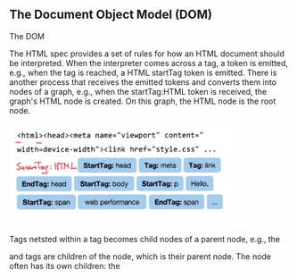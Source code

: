 ## The Document Object Model (DOM)
The DOM 

The HTML spec provides a set of rules for how an HTML document should be 
interpreted. When the interpreter comes across a tag, a token is emitted, e.g.,
when the <html> tag is reached, a HTML startTag token is emitted.  There is
another process that receives the emitted tokens and converts them
into nodes of a graph, e.g., when the startTag:HTML token is received, the
graph's HTML node is created.  On this graph, the HTML node is the root
node.

<img src="./images/characters-to-tokens.png" width="400">

Tags netsted within a tag becomes child nodes of a parent node, e.g., the
<head> and <body> tags are children of the <html> node, which is their
parent node.  The <head> node often has its own children: the <title> node,
the <meta> node, a <script> node, etc. Similarly, the <body> node has 
its own children: <div> nodes, <p> nodes, and so on, each of which often
have their own children as well.

<img src="./images/tokens-to-nodes.png" width="400">

The DOM is the fully-parsed representation of the HTML mark-up.  It reflects all relationships between
nodes, and the properties/attributes of each node, e.g., and <img> node has a src attribute, etc.

<img src="./images/nodes-to-DOM.png" width="400">

So, to recap:

<img src="./images/characters-tokens-nodes-DOM.png" width="200">

## CSS Recap
Select a tag by tag name:
```
p { ... }
```

Select a tag by its ID:
```
#footer { ... }
```

Select tags by their class:
```
.left-nav{ ... }
```

## document.GetElementById()
* Go to this page: https://developer.mozilla.org/en-US/docs/Web/API/Document/getElementById
* Open up JavaScript Console (cmd+alt+j)
* Get the HTML tag that has the ID attribute ID='content':  ```document.getElementById('content');```

If you want to look at what other IDs are on the page, click on the "Elements" tab in Developer Tools and
take a look, e.g., right at the top, you'll see there is 'main-header' and 'nav-access'.

```js
document.getElementById('nav-access');
```

If the ID exists on the page (i.e., in the `document` object), then the corresponding HTML tag (and its
contents) will be returned.  If the ID does not exist, a null will be returned.

If you want to store the return value in a variable:
```js
const navAccess = document.getElementById('nav-access');
```

## Similar Functions for Class and Tag Selectors
There is only one elment per page w/ a given ID, so getElementById() can return at most 1 HTML element.  However,
many HTML elements can share the same class or tag name, so the following functions can return many elements.  Thus,
we use "Elements" (plural) in their names instead of "Element" (singular).

```
document.getElementsByClassName('brand-color');
document.getElementsByTagName('p');
```

These functions look like they return lists, but the return objects are actually of object type `HTMLCollection`.

### One function to rule them all... Kind of
jQuery was huge when it first came out: instead of having to write different code for each different browser,
jQuery allowed web developers to abstract this away and just focus on the code's function.  jQuery took care
of the browser stuff underneath the hood.  Since its come out, all the popular browsers have been much 
better and more committed at adhering to various web standards, so jQuery's utility has declined.  However,
jQuery left its impact on web development: for example, there is a standard web fcn called `.querySelector()`
that allows you to select tags by ID, class, or name, with the caveat that it only select the first found
element that matches.  

```js
document.querySelector('#header')
document.querySelector('.header')
document.querySelector('header')
```

This means you do not need a different function for each type of CSS element...kind of. The
fcns outlined above are still needed to return lists of matches...kind of.  That is, you can instead
use `.querySelectorAll()` as well.

```js
// Write the .querySelectorAll() code to find all paragraph elements that are descendents of elements 
//   that have the class: articles
document.querySelectorAll('.articles p');
```

Note: the "list" that is returned by `.querySelectorAll()` is not a JavaScript list, but another type of 
object called a `NodeList`. It has a `.forEach()` method, but it's not supported by all browsers... W/ a NodeList,
you're better off just using a regular for loop:

```js
const allHeaders = document.querySelectorAll('header');
for(let i = 0; i < allHeaders; i++){
    console.dir(allHeaders[i]);
}
```

* [querySelectorAll](https://developer.mozilla.org/en-US/docs/Web/API/Document/querySelectorAll)
* [NodeList](https://developer.mozilla.org/en-US/docs/Web/API/NodeList)



## Nodes, Elements, and Interfaces...
Remember: to get to the DOM, we start with an HTML text file that has HTML tags; the tags are tokenized and 
turned into nodes; the final product is the DOM.

### So what is a [Nn]ode anyway?
* a `Node` is like a class
  - actually, it's more like an interface
  - an interface is like a blueprint for designing classes: it lists all property and method names that a class should have
  - that is, an interface is one step further in the direction of abstraction
  - you implement an interface with a class; for a class to implement an interface, it must define all properties and methods 
  required by the interface
* a `node` is like an object (an instance of the Node class)

Say you go to google.com:
```js
  const body = document.body;
  body.baseURI
    "https://www.google.com/"
  body.nodeName
    "BODY"
  body.nodeType
    1
 ```
 
 ### Node Types
 What is nodeType 1?  The MDN documentation covers the node codes: 
 https://developer.mozilla.org/en-US/docs/Web/API/Node
 
 A node of nodeType 1 is an ELEMENT\_NODE, whereas a node of nodeType 2 is an
 ATTRIBUTE\_NODE.  There are 12 types of nodes (see docs for more details).
 
 ### Node Type Interfaces
 So, we know that `Node` is an Interface... Just like a (child) class can inherit properties and methods
 from another (parent) class, an interface can inherit from another interace.  So, for example, 
 there is the Element Interface, which inherits from the Node Interface.  A specific instance of an Element Node
 is an element class (e.g., class EL), instances of which are objects of that class (e.g., EL objects). ....
 
 https://developer.mozilla.org/en-US/docs/Web/API/Node
 https://developer.mozilla.org/en-US/docs/Web/API/Element
 https://developer.mozilla.org/en-US/docs/Web/API

### Classes and Interfaces in JavaScript
This got me all a bit flustered, so I began reading about classes, interfaces, and objects in JavaScript.  

A major takeaway
is to remember that the DOM is not JavaScript: it is its own thing, and JavaScript in the browser has a system of dealing with 
that thing.  So, independent of JavaScript, the DOM has DOM interaces, etc.

Another major theme is that, yes, you can technically use design patterns to implement traditional classes and interfaces
in JavaScript, but this is through a more-or-less brute force technique known as "Duck Typing."  OOP in JavaScript
is not traditional OOP; it implements a different approach to OOP called prototype-based OOP.  Since this can be alien to
developers from traditional OOP backgrounds, some syntactical sugar has been added in ES6 to make class and interface
implementation \*feel\* like traditional OOP (but it is still prototypical OOP underneath the hood)>

From an [MDN Page](https://developer.mozilla.org/en-US/docs/Web/JavaScript/Inheritance_and_the_prototype_chain):
> JavaScript is a bit confusing for developers experienced in class-based languages (like Java or C++), as it is dynamic and does not provide a class implementation per se (the class keyword is introduced in ES2015, but is syntactical sugar, JavaScript remains prototype-based).
>
> When it comes to inheritance, JavaScript only has one construct: objects. Each object has a private property which holds a link to another object called its prototype. That prototype object has a prototype of its own, and so on until an object is reached with null as its prototype. By definition, null has no prototype, and acts as the final link in this prototype chain.
>
> Nearly all objects in JavaScript are instances of Object which sits on the top of a prototype chain.
>
>While this confusion is often considered to be one of JavaScript's weaknesses, the prototypal inheritance model itself is, in fact, more powerful than the classic model. It is, for example, fairly trivial to build a classic model on top of a prototypal model.

From [another MDN page](https://developer.mozilla.org/en-US/docs/Web/JavaScript/Guide/Introduction):
> JavaScript and Java are similar in some ways but fundamentally different in some others. The JavaScript language resembles Java but does not have Java's static typing and strong type checking. JavaScript follows most Java expression syntax, naming conventions and basic control-flow constructs which was the reason why it was renamed from LiveScript to JavaScript.
>
> In contrast to Java's compile-time system of classes built by declarations, JavaScript supports a runtime system based on a small number of data types representing numeric, Boolean, and string values. JavaScript has a prototype-based object model instead of the more common class-based object model. The prototype-based model provides dynamic inheritance; that is, what is inherited can vary for individual objects. JavaScript also supports functions without any special declarative requirements. Functions can be properties of objects, executing as loosely typed methods.



* Wiki: [Prototype-Based Programming](https://en.wikipedia.org/wiki/Prototype-based_programming)
* MDN: [Inheritance and the Prototype Chain](https://developer.mozilla.org/en-US/docs/Web/JavaScript/Inheritance_and_the_prototype_chain)
* [JavaScript Interfaces](https://www.webreflection.co.uk/blog/2016/03/23/javascript-interfaces)
* [What's the difference between "declare class" and "interface" in typescript](https://stackoverflow.com/questions/14345485/whats-the-difference-between-declare-class-and-interface-in-typescript)
* [Does JavaScript have the Interface Type such as Java's Interface](https://stackoverflow.com/questions/3710275/does-javascript-have-the-interface-type-such-as-javas-interface)
* Wiki: [Duck Typing](https://en.wikipedia.org/wiki/Duck_typing)
* MDN: [JavaScript Introduction](https://developer.mozilla.org/en-US/docs/Web/JavaScript/Guide/Introduction)


## More on the DOM and Nodes, Etc
I think this particular lesson really requires a little extra reading on the DOM.  It goes over things a little too
quickly to really get a strong feel for what's going on.

Luckily, MDN has a tutorial: [Introduction to the DOM](https://developer.mozilla.org/en-US/docs/Web/API/Document_Object_Model/Introduction)

> The DOM is not a programming language, but without it, the JavaScript language wouldn't have any model or notion of web pages, HTML documents, XML documents, and their component parts (e.g. elements). Every element in a document—the document as a whole, the head, tables within the document, table headers, text within the table cells—is part of the document object model for that document, so they can all be accessed and manipulated using the DOM and a scripting language like JavaScript.

Here's another gem:
> In the beginning, JavaScript and the DOM were tightly intertwined, but eventually, they evolved into separate entities. The page content is stored in the DOM and may be accessed and manipulated via JavaScript, so that we may write this approximative equation:
>
> API (HTML or XML page) = DOM + JS (scripting language)

This separation was intentional: JS can be swapped out, e.g., with Python:
```python
# Python DOM example
import xml.dom.minidom as m
doc = m.parse("C:\\Projects\\Py\\chap1.xml");
doc.nodeName # DOM property of document object;
p_list = doc.getElementsByTagName("para");
```

<><><><><><><><><><><>
Continue reading this DOM tutorial when you come back!
[Introduction to the DOM](https://developer.mozilla.org/en-US/docs/Web/API/Document_Object_Model/Introduction)

-----------------------------

## Some Misc
I got into reading some extraneous material on the MDN website.  This stuff is not exactly related to the current
lesson notes (but not "not related" either).

From MDN ([Grammar and Types](https://developer.mozilla.org/en-US/docs/Web/JavaScript/Guide/Grammar_and_types)):
* "JavaScript borrows most of its syntax from Java, but is also influenced by Awk, Perl and Python."
* Scopes: global, function, and block
  - global scope: accessible from anywhere (unless var name is overridden inside function or block)
  - function scope: accessible inside function and its descendants
  - block scope: accessible inside block {}, e.g., only inside a while loop
    * NOTE: block scope is only defined and implemented in ECMAScript2015 and after
* On declaring vars:
  - You can choose to not use "let" or "var", but it is not advised b/c it provides little control (e.g., if x is an important global var, but is then declared w/o "let" or "var" inside a function, then JavaScript thinks you want to overwrite the global var, which is not likely what you want to do).
  - "With the keyword var. For example, var x = 42. This syntax can be used to declare both local and global variables."
  - "With the keyword let. For example, let y = 13. This syntax can be used to declare a block-scope local variable." This means that if you declare a var inside something like a loop or if-statement (a block), then it is not defined outside that block.  This gives you more control, e.g., the variable cannot be accidentally or incorrectly used outside the block.
* Reminder: beware variable hoisting
* Reminder: function declarations also get hoisted; function expressions do not
* str2num: parseInt('1.23'); parseFloat('1.23'); +'1.23' (unary operator)
* Extra Comma (makes diffs easier to read): [1,2,3,]  
* RegExp Literals are a thing, e.g.: var re = /ab+c/;  
  - want to look into this more!!!!!
* String Templates (like string.format(var=val) in Python:  var name='Kevin'; console.log(`My name is ${name}`)

From MDN's [Control Flow and Error Handling](https://developer.mozilla.org/en-US/docs/Web/JavaScript/Guide/Control_flow_and_error_handling) tutorial:
* Exception Handling Statements:
  - [throw statement](https://developer.mozilla.org/en-US/docs/Web/JavaScript/Guide/Control_flow_and_error_handling#throw_statement)
    * e.g., `if (<expression>) { throw 'fUp'; }`
  - [try...catch statement](https://developer.mozilla.org/en-US/docs/Web/JavaScript/Guide/Control_flow_and_error_handling#try...catch_statement)
    * this is just like try/except from Python (even has a finally block)

I really should continue to go through these MDN JavaScript tutorials.


